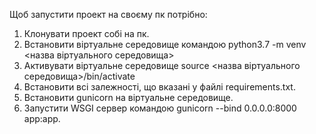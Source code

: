 Щоб запустити проект на своєму пк потрібно:
1. Клонувати проект собі на пк.
2. Встановити віртуальне середовище командою python3.7 -m venv <назва віртуального середовища>
3. Активувати віртуальне середовище source <назва віртуального середовища>/bin/activate
4. Встановити всі залежності, що вказані у файлі requirements.txt.
5. Встановити gunicorn на віртуальне середовище.
6. Запустити WSGI сервер командою gunicorn --bind 0.0.0.0:8000 app:app.

